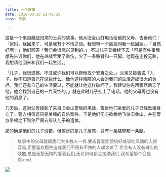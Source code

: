 ```yaml
---
title: 一个故事
date: 2016-03-28 23:46:29
tags: 故事

---
```

这是一个来自越战归来的士兵的故事。他从旧金山打电话给他的父母，告诉他们：「爸妈，我回来了，可是我有个不情之请。我想带一个朋友同我一起回家。」「当然好啊！」他们回答「我们会很高兴见到的。」
不过儿子又继续下去「可是有件事我想先告诉你们，他在越战里受了重伤，少了一条胳臂和一只脚，他现在走投无路，我想请他回来和我们一起生活。」

「儿子，我很遗撼，不过或许我们可以帮他找个安身之处。」父亲又接着说「儿子，你不知道自己在说些什么。像他这样残障的人会对我们的生活造成很大的负担。我们还有自己的生活要过，不能就让他这样破坏了。我建议你先回家然后忘了他，他会找到自己的一片天空的。」就在此时儿子挂上了电话，他的父母再也没有他的消息了。

几天后，这对父母接到了来自旧金山警局的电话，告诉他们亲爱的儿子已经坠楼身亡了。警方相信这只是单纯的自杀案件。于是他们伤心欲绝地飞往旧金山，并在警方带领之下到停尸间去辨认儿子的遗体。

那的确是他们的儿子没错，但惊讶的是儿子居然，只有一条胳臂和一条腿。

> 故事中的父母就跟我们大多数人一样.要去喜爱面貌较好或谈吐风趣的人很容易,但要喜欢那些造成我们不便和不快的人却太难了.但会有人没有辣么的残酷,总是无怨无悔的爱着我们,无论如何都会接纳我们,我希望那个会是你.end...

<img src="http://7sbydq.com1.z0.glb.clouddn.com/IMG_2160.jpg" class="full-image" />